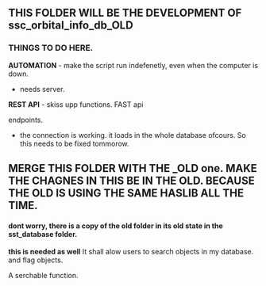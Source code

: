 

## THIS FOLDER WILL BE THE DEVELOPMENT OF ssc_orbital_info_db_OLD

### THINGS TO DO HERE. 

**AUTOMATION** - make the script run indefenetly, even when the computer is down. 
- needs server. 





**REST API** - skiss upp functions. 
FAST api 

endpoints. 
- the connection is working. it loads in the whole database ofcours.
    So this needs to be fixed tommorow. 

## **MERGE THIS FOLDER WITH THE _OLD one. MAKE THE CHAGNES IN THIS BE IN THE OLD. BECAUSE THE OLD IS USING THE SAME HASLIB ALL THE TIME.**
#### dont worry, there is a copy of the old folder in its old state in the sst_database folder. 


**this is needed as well**
It shall alow users to search objects in my database.
and flag objects. 


A serchable function. 